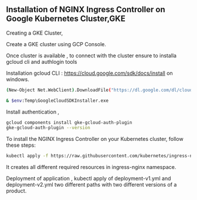 ## Installation of NGINX Ingress Controller on Google Kubernetes Cluster,GKE

Creating a GKE Cluster,

Create a GKE cluster using GCP Console.

Once cluster is available , to connect with the cluster ensure to installa gcloud cli and authlogin tools

Installation gcloud CLI : https://cloud.google.com/sdk/docs/install on windows.

```bash
(New-Object Net.WebClient).DownloadFile("https://dl.google.com/dl/cloudsdk/channels/rapid/GoogleCloudSDKInstaller.exe", "$env:Temp\GoogleCloudSDKInstaller.exe")

& $env:Temp\GoogleCloudSDKInstaller.exe
```
Install authentication ,
```bash
gcloud components install gke-gcloud-auth-plugin
gke-gcloud-auth-plugin --version
```
To install the NGINX Ingress Controller on your Kubernetes cluster, follow these steps:

```bash
kubectl apply -f https://raw.githubusercontent.com/kubernetes/ingress-nginx/controller-v1.10.0/deploy/static/provider/cloud/deploy.yaml
```
It creates all different required resources in ingress-nginx namespace.

Deployment of application , 
kubectl apply of deployment-v1.yml and deployment-v2.yml two different paths with two different versions of a product.

